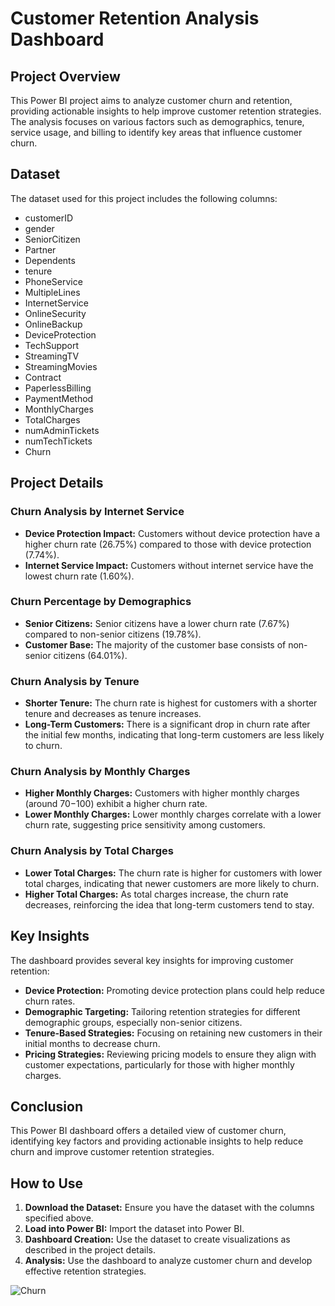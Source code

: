 # Customer Retention Analysis Dashboard

## Project Overview

This Power BI project aims to analyze customer churn and retention, providing actionable insights to help improve customer retention strategies. The analysis focuses on various factors such as demographics, tenure, service usage, and billing to identify key areas that influence customer churn.

## Dataset

The dataset used for this project includes the following columns:
- customerID
- gender
- SeniorCitizen
- Partner
- Dependents
- tenure
- PhoneService
- MultipleLines
- InternetService
- OnlineSecurity
- OnlineBackup
- DeviceProtection
- TechSupport
- StreamingTV
- StreamingMovies
- Contract
- PaperlessBilling
- PaymentMethod
- MonthlyCharges
- TotalCharges
- numAdminTickets
- numTechTickets
- Churn

## Project Details

### Churn Analysis by Internet Service
- **Device Protection Impact:** Customers without device protection have a higher churn rate (26.75%) compared to those with device protection (7.74%).
- **Internet Service Impact:** Customers without internet service have the lowest churn rate (1.60%).

### Churn Percentage by Demographics
- **Senior Citizens:** Senior citizens have a lower churn rate (7.67%) compared to non-senior citizens (19.78%).
- **Customer Base:** The majority of the customer base consists of non-senior citizens (64.01%).

### Churn Analysis by Tenure
- **Shorter Tenure:** The churn rate is highest for customers with a shorter tenure and decreases as tenure increases.
- **Long-Term Customers:** There is a significant drop in churn rate after the initial few months, indicating that long-term customers are less likely to churn.

### Churn Analysis by Monthly Charges
- **Higher Monthly Charges:** Customers with higher monthly charges (around $70-$100) exhibit a higher churn rate.
- **Lower Monthly Charges:** Lower monthly charges correlate with a lower churn rate, suggesting price sensitivity among customers.

### Churn Analysis by Total Charges
- **Lower Total Charges:** The churn rate is higher for customers with lower total charges, indicating that newer customers are more likely to churn.
- **Higher Total Charges:** As total charges increase, the churn rate decreases, reinforcing the idea that long-term customers tend to stay.

## Key Insights

The dashboard provides several key insights for improving customer retention:
- **Device Protection:** Promoting device protection plans could help reduce churn rates.
- **Demographic Targeting:** Tailoring retention strategies for different demographic groups, especially non-senior citizens.
- **Tenure-Based Strategies:** Focusing on retaining new customers in their initial months to decrease churn.
- **Pricing Strategies:** Reviewing pricing models to ensure they align with customer expectations, particularly for those with higher monthly charges.

## Conclusion

This Power BI dashboard offers a detailed view of customer churn, identifying key factors and providing actionable insights to help reduce churn and improve customer retention strategies.

## How to Use

1. **Download the Dataset:** Ensure you have the dataset with the columns specified above.
2. **Load into Power BI:** Import the dataset into Power BI.
3. **Dashboard Creation:** Use the dataset to create visualizations as described in the project details.
4. **Analysis:** Use the dashboard to analyze customer churn and develop effective retention strategies.

![Churn](https://github.com/user-attachments/assets/d067acb0-dc86-43f3-b51a-c8e213ef709f)

